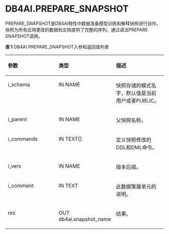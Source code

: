 # DB4AI.PREPARE\_SNAPSHOT

PREPARE\_SNAPSHOT是DB4AI特性中数据准备模型训练和解释快照进行协作。快照为所有应用更改的数据和文档提供了完整的序列。通过语法PREPARE SNAPSHOT调用。

**表 1**  DB4AI.PREPARE\_SNAPSHOT入参和返回值列表

<a name="table1288721532312"></a>
<table><thead align="left"><tr id="row7887815142316"><th class="cellrowborder" valign="top" width="33.33333333333333%" id="mcps1.2.4.1.1"><p id="p12786142116712"><a name="p12786142116712"></a><a name="p12786142116712"></a>参数</p>
</th>
<th class="cellrowborder" valign="top" width="33.33333333333333%" id="mcps1.2.4.1.2"><p id="p16786621675"><a name="p16786621675"></a><a name="p16786621675"></a>类型</p>
</th>
<th class="cellrowborder" valign="top" width="33.33333333333333%" id="mcps1.2.4.1.3"><p id="p127862021476"><a name="p127862021476"></a><a name="p127862021476"></a>描述</p>
</th>
</tr>
</thead>
<tbody><tr id="row16887151552319"><td class="cellrowborder" valign="top" width="33.33333333333333%" headers="mcps1.2.4.1.1 "><p id="p109064117244"><a name="p109064117244"></a><a name="p109064117244"></a>i_schema</p>
</td>
<td class="cellrowborder" valign="top" width="33.33333333333333%" headers="mcps1.2.4.1.2 "><p id="p198871415132317"><a name="p198871415132317"></a><a name="p198871415132317"></a>IN  NAME</p>
</td>
<td class="cellrowborder" valign="top" width="33.33333333333333%" headers="mcps1.2.4.1.3 "><p id="p1288711515239"><a name="p1288711515239"></a><a name="p1288711515239"></a>快照存储的模式名字，默认值是当前用户或者PUBLIC。</p>
</td>
</tr>
<tr id="row208871815132314"><td class="cellrowborder" valign="top" width="33.33333333333333%" headers="mcps1.2.4.1.1 "><p id="p1815415572415"><a name="p1815415572415"></a><a name="p1815415572415"></a>i_parent</p>
</td>
<td class="cellrowborder" valign="top" width="33.33333333333333%" headers="mcps1.2.4.1.2 "><p id="p11887171562320"><a name="p11887171562320"></a><a name="p11887171562320"></a>IN  NAME</p>
</td>
<td class="cellrowborder" valign="top" width="33.33333333333333%" headers="mcps1.2.4.1.3 "><p id="p888891552317"><a name="p888891552317"></a><a name="p888891552317"></a>父快照名称。</p>
</td>
</tr>
<tr id="row88881315192312"><td class="cellrowborder" valign="top" width="33.33333333333333%" headers="mcps1.2.4.1.1 "><p id="p1132910817248"><a name="p1132910817248"></a><a name="p1132910817248"></a>i_commands</p>
</td>
<td class="cellrowborder" valign="top" width="33.33333333333333%" headers="mcps1.2.4.1.2 "><p id="p1688831516238"><a name="p1688831516238"></a><a name="p1688831516238"></a>IN  TEXT[]</p>
</td>
<td class="cellrowborder" valign="top" width="33.33333333333333%" headers="mcps1.2.4.1.3 "><p id="p1888141517235"><a name="p1888141517235"></a><a name="p1888141517235"></a>定义快照修改的DDL和DML命令。</p>
</td>
</tr>
<tr id="row2888121532319"><td class="cellrowborder" valign="top" width="33.33333333333333%" headers="mcps1.2.4.1.1 "><p id="p1661061152414"><a name="p1661061152414"></a><a name="p1661061152414"></a>i_vers</p>
</td>
<td class="cellrowborder" valign="top" width="33.33333333333333%" headers="mcps1.2.4.1.2 "><p id="p588891522319"><a name="p588891522319"></a><a name="p588891522319"></a>IN  NAME</p>
</td>
<td class="cellrowborder" valign="top" width="33.33333333333333%" headers="mcps1.2.4.1.3 "><p id="p1188851502310"><a name="p1188851502310"></a><a name="p1188851502310"></a>版本后缀。</p>
</td>
</tr>
<tr id="row1888881520233"><td class="cellrowborder" valign="top" width="33.33333333333333%" headers="mcps1.2.4.1.1 "><p id="p7203131511244"><a name="p7203131511244"></a><a name="p7203131511244"></a>i_comment</p>
</td>
<td class="cellrowborder" valign="top" width="33.33333333333333%" headers="mcps1.2.4.1.2 "><p id="p6888161515238"><a name="p6888161515238"></a><a name="p6888161515238"></a>IN  TEXT</p>
</td>
<td class="cellrowborder" valign="top" width="33.33333333333333%" headers="mcps1.2.4.1.3 "><p id="p688814150238"><a name="p688814150238"></a><a name="p688814150238"></a>此数据策展单元的说明。</p>
</td>
</tr>
<tr id="row5888111522320"><td class="cellrowborder" valign="top" width="33.33333333333333%" headers="mcps1.2.4.1.1 "><p id="p197659215247"><a name="p197659215247"></a><a name="p197659215247"></a>res</p>
</td>
<td class="cellrowborder" valign="top" width="33.33333333333333%" headers="mcps1.2.4.1.2 "><p id="p6888121513238"><a name="p6888121513238"></a><a name="p6888121513238"></a>OUT  db4ai.snapshot_name</p>
</td>
<td class="cellrowborder" valign="top" width="33.33333333333333%" headers="mcps1.2.4.1.3 "><p id="p4888615192311"><a name="p4888615192311"></a><a name="p4888615192311"></a>结果。</p>
</td>
</tr>
</tbody>
</table>


